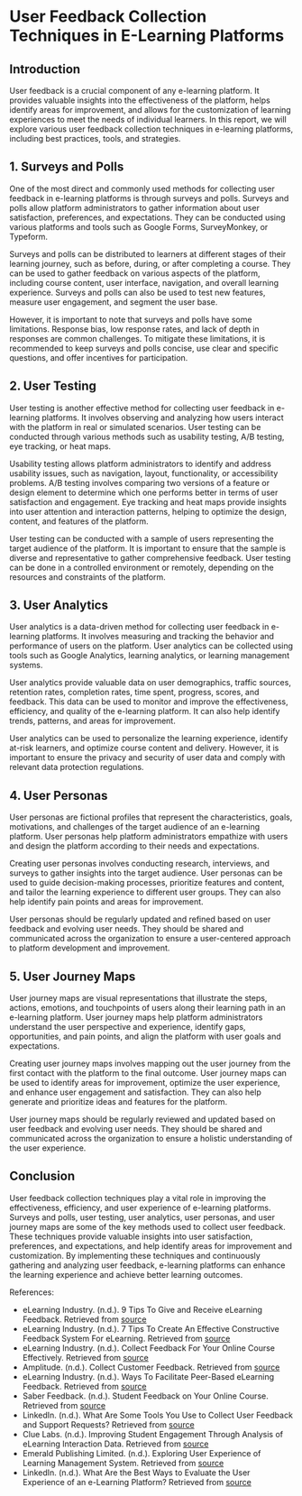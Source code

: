 # User Feedback Collection Techniques in E-Learning Platforms

## Introduction

User feedback is a crucial component of any e-learning platform. It provides valuable insights into the effectiveness of the platform, helps identify areas for improvement, and allows for the customization of learning experiences to meet the needs of individual learners. In this report, we will explore various user feedback collection techniques in e-learning platforms, including best practices, tools, and strategies.

## 1. Surveys and Polls

One of the most direct and commonly used methods for collecting user feedback in e-learning platforms is through surveys and polls. Surveys and polls allow platform administrators to gather information about user satisfaction, preferences, and expectations. They can be conducted using various platforms and tools such as Google Forms, SurveyMonkey, or Typeform.

Surveys and polls can be distributed to learners at different stages of their learning journey, such as before, during, or after completing a course. They can be used to gather feedback on various aspects of the platform, including course content, user interface, navigation, and overall learning experience. Surveys and polls can also be used to test new features, measure user engagement, and segment the user base.

However, it is important to note that surveys and polls have some limitations. Response bias, low response rates, and lack of depth in responses are common challenges. To mitigate these limitations, it is recommended to keep surveys and polls concise, use clear and specific questions, and offer incentives for participation.

## 2. User Testing

User testing is another effective method for collecting user feedback in e-learning platforms. It involves observing and analyzing how users interact with the platform in real or simulated scenarios. User testing can be conducted through various methods such as usability testing, A/B testing, eye tracking, or heat maps.

Usability testing allows platform administrators to identify and address usability issues, such as navigation, layout, functionality, or accessibility problems. A/B testing involves comparing two versions of a feature or design element to determine which one performs better in terms of user satisfaction and engagement. Eye tracking and heat maps provide insights into user attention and interaction patterns, helping to optimize the design, content, and features of the platform.

User testing can be conducted with a sample of users representing the target audience of the platform. It is important to ensure that the sample is diverse and representative to gather comprehensive feedback. User testing can be done in a controlled environment or remotely, depending on the resources and constraints of the platform.

## 3. User Analytics

User analytics is a data-driven method for collecting user feedback in e-learning platforms. It involves measuring and tracking the behavior and performance of users on the platform. User analytics can be collected using tools such as Google Analytics, learning analytics, or learning management systems.

User analytics provide valuable data on user demographics, traffic sources, retention rates, completion rates, time spent, progress, scores, and feedback. This data can be used to monitor and improve the effectiveness, efficiency, and quality of the e-learning platform. It can also help identify trends, patterns, and areas for improvement.

User analytics can be used to personalize the learning experience, identify at-risk learners, and optimize course content and delivery. However, it is important to ensure the privacy and security of user data and comply with relevant data protection regulations.

## 4. User Personas

User personas are fictional profiles that represent the characteristics, goals, motivations, and challenges of the target audience of an e-learning platform. User personas help platform administrators empathize with users and design the platform according to their needs and expectations.

Creating user personas involves conducting research, interviews, and surveys to gather insights into the target audience. User personas can be used to guide decision-making processes, prioritize features and content, and tailor the learning experience to different user groups. They can also help identify pain points and areas for improvement.

User personas should be regularly updated and refined based on user feedback and evolving user needs. They should be shared and communicated across the organization to ensure a user-centered approach to platform development and improvement.

## 5. User Journey Maps

User journey maps are visual representations that illustrate the steps, actions, emotions, and touchpoints of users along their learning path in an e-learning platform. User journey maps help platform administrators understand the user perspective and experience, identify gaps, opportunities, and pain points, and align the platform with user goals and expectations.

Creating user journey maps involves mapping out the user journey from the first contact with the platform to the final outcome. User journey maps can be used to identify areas for improvement, optimize the user experience, and enhance user engagement and satisfaction. They can also help generate and prioritize ideas and features for the platform.

User journey maps should be regularly reviewed and updated based on user feedback and evolving user needs. They should be shared and communicated across the organization to ensure a holistic understanding of the user experience.

## Conclusion

User feedback collection techniques play a vital role in improving the effectiveness, efficiency, and user experience of e-learning platforms. Surveys and polls, user testing, user analytics, user personas, and user journey maps are some of the key methods used to collect user feedback. These techniques provide valuable insights into user satisfaction, preferences, and expectations, and help identify areas for improvement and customization. By implementing these techniques and continuously gathering and analyzing user feedback, e-learning platforms can enhance the learning experience and achieve better learning outcomes.

References:

- eLearning Industry. (n.d.). 9 Tips To Give and Receive eLearning Feedback. Retrieved from [source](https://elearningindustry.com/9-tips-give-receive-elearning-feedback)
- eLearning Industry. (n.d.). 7 Tips To Create An Effective Constructive Feedback System For eLearning. Retrieved from [source](https://elearningindustry.com/7-tips-create-effective-constructive-feedback-system-elearning)
- eLearning Industry. (n.d.). Collect Feedback For Your Online Course Effectively. Retrieved from [source](https://elearningindustry.com/collect-feedback-for-your-online-course-effectively)
- Amplitude. (n.d.). Collect Customer Feedback. Retrieved from [source](https://amplitude.com/blog/collect-customer-feedback)
- eLearning Industry. (n.d.). Ways To Facilitate Peer-Based eLearning Feedback. Retrieved from [source](https://elearningindustry.com/ways-facilitate-peer-based-elearning-feedback)
- Saber Feedback. (n.d.). Student Feedback on Your Online Course. Retrieved from [source](https://saberfeedback.com/blog/student-feedback-online-course/)
- LinkedIn. (n.d.). What Are Some Tools You Use to Collect User Feedback and Support Requests? Retrieved from [source](https://www.linkedin.com/advice/1/what-some-tools-you-use-collect-user)
- Clue Labs. (n.d.). Improving Student Engagement Through Analysis of eLearning Interaction Data. Retrieved from [source](https://cluelabs.com/blog/improving-student-engagement-through-analysis-of-elearning-interaction-data/)
- Emerald Publishing Limited. (n.d.). Exploring User Experience of Learning Management System. Retrieved from [source](https://www.emerald.com/insight/content/doi/10.1108/IJILT-03-2021-0046/full/html)
- LinkedIn. (n.d.). What Are the Best Ways to Evaluate the User Experience of an e-Learning Platform? Retrieved from [source](https://www.linkedin.com/advice/0/what-best-ways-evaluate-user-experience-e-learning-platform)
